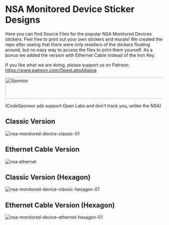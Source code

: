 # NSA Monitored Device Sticker Designs
Here you can find Source Files for the popular NSA Monitored Devices stickers. Feel free to print out your own stickers and murals! We created the repo after seeing that there were only resellers of the stickers floating around, but no easy way to access the files to print them yourself. As a bonus we added the version with Ethernet Cable instead of the Iron Key.

If you like what we are doing, please support us on Patreon:
https://www.patreon.com/OpenLabsAlbania

<a target='_blank' rel='nofollow' href='http://app.codesponsor.io/link/zHAR7wtwUVkKwfBeio82eCfE/OpenLabsHackerspace/nsa-monitored-device'>
  <img alt='Sponsor' width='888' height='68' src='http://app.codesponsor.io/embed/zHAR7wtwUVkKwfBeio82eCfE/OpenLabsHackerspace/nsa-monitored-device.svg' />
</a>

(CodeSponsor ads support Open Labs and don't track you, unlike the NSA)

## Classic Version

![nsa-monitored-device-classic-01](https://user-images.githubusercontent.com/5436686/31270741-deed31de-aa85-11e7-8b3c-046a2e36016e.png)

## Ethernet Cable Version

![nsa ethernet](https://user-images.githubusercontent.com/5436686/31270740-dea0341a-aa85-11e7-8951-66656aa6d417.png)

## Classic Version (Hexagon)

![nsa-monitored-device-classic-hexagon-01](https://user-images.githubusercontent.com/5436686/31283543-3ada9bf0-aab6-11e7-8743-0e8752423d25.png)

## Ethernet Cable Version (Hexagon)

![nsa-monitored-device-ethernet-hexagon-01](https://user-images.githubusercontent.com/5436686/31283544-3ae08542-aab6-11e7-97fb-b3d153794eb5.png)
